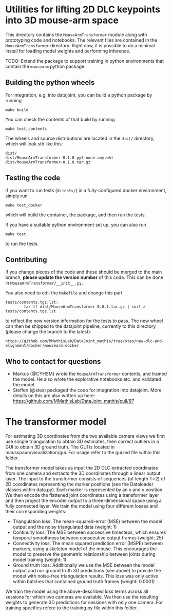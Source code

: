# Utilities for lifting 2D DLC keypoints into 3D mouse-arm space

This directory contains the `MouseArmTransformer` module along with prototyping code and notebooks.
The relevant files are contained in the `MouseArmTransformer` directory. Right now, it is possible
to do a minimal install for loading model weights and performing inference.

TODO: Extend the package to support training in python environments that contain the `mousearm` python
package.

## Building the python wheels

For integration, e.g. into datajoint, you can build a python package by running

```
make build
```

You can check the contents of that build by running

```
make test_contents
```

The wheels and source distributions are located in the `dist/` directory, which will look
sth like this:

```
dist/                                           
dist/MouseArmTransformer-0.1.0-py3-none-any.whl 
dist/MouseArmTransformer-0.1.0.tar.gz           
```

## Testing the code

If you want to run tests (in `tests/`) in a fully-configured docker environment, simply run

```
make test_docker
```

which will build the container, the package, and then run the tests.

If you have a suitable python environment set up, you can also run

```
make test
```

to run the tests.

## Contributing

If you change pieces of the code and these should be merged to the main branch, **please update
the version number** of this code. This can be done in `MouseArmTransformer/__init__.py`. 

You also need to edit the `Makefile` and change this part

```
tests/contents.tgz.lst:                                                              
        tar tf dist/MouseArmTransformer-0.0.1.tar.gz | sort > tests/contents.tgz.lst 
```

to reflect the new version information for the tests to pass. The new wheel can then be shipped
to the datajoint pipeline, currently to this directory (please change the branch to the latest):

```
https://github.com/MMathisLab/DataJoint_mathis/tree/stes/new-dlc-and-alignment/docker/mousearm-docker
```


## Who to contact for questions

- Markus (@CYHSM) wrote the `MouseArmTransformer` contents, and trained the model.
  He also wrote the explorative notebooks etc. and validated the model.
- Steffen (@stes) packaged the code for integration into datajoint. More details on this
  are also written up here: https://github.com/MMathisLab/DataJoint_mathis/pull/87

# The transformer model

For estimating 3D coordinates from the two available camera views we first use simple triangulation to obtain 3D estimates, then correct outliers in a GUI to obtain 3D ground truth. The GUI is located in mausspaun/visualization/gui. For usage refer to the gui.md file within this folder. 

The transformer model takes as input the 2D DLC extracted coordinates from one camera and extracts the 3D coordinates through a linear output layer. 
The input to the transformer consists of sequences (of length T=2) of 2D coordinates representing the marker positions (see the Dataloader classes within data.py). Each marker is represented by an x and y position. We then encode the flattened joint coordinates using a transformer layer and then project the encoder output to a three-dimensional space using a fully connected layer. We train the model using four different losses and their corresponding weights:
- Triangulation loss: The mean-squared-error (MSE) between the model output and the noisy triangulated data (weight: 1)
- Continuity loss: The MSE between successive timesteps, which ensures temporal smoothness between consecutive output frames (weight: 25)
- Connectivity loss: The mean squared prediction error (MSPE) between markers, using a skeleton model of the mouse. This encourages the model to preserve the geometric relationship between joints during model training (weight: 1)
- Ground truth loss: Additionally we use the MSE between the model output and our ground truth 3D predictions  (see above) to provide the model with noise-free triangulation results. This loss was only active within batches that contained ground truth frames (weight: 0.0001)

We train the model using the above-described loss terms across all sessions for which two cameras are available. We then use the resulting weights to generate 3D predictions for sessions with only one camera. For training specifics refere to the training.py file within this folder.
